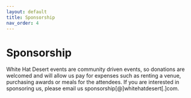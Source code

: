 ```yaml
---
layout: default
title: Sponsorship
nav_order: 4
---
```


# Sponsorship

White Hat Desert events are community driven events, so donations are welcomed and will allow us pay for expenses such as renting a venue, purchasing awards or meals for the attendees. If you are interested in sponsoring us, please email us sponsorship[@]whitehatdesert[.]com.
